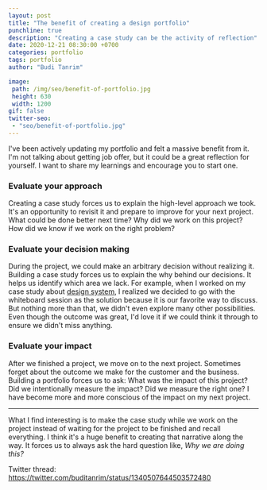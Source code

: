 ```yaml
---
layout: post
title: "The benefit of creating a design portfolio"
punchline: true
description: "Creating a case study can be the activity of reflection"
date: 2020-12-21 08:30:00 +0700
categories: portfolio
tags: portfolio
author: "Budi Tanrim"

image:
 path: /img/seo/benefit-of-portfolio.jpg
 height: 630
 width: 1200
gif: false
twitter-seo: 
 - "seo/benefit-of-portfolio.jpg"
---
```


I've been actively updating my portfolio and felt a massive benefit from it. I'm not talking about getting job offer, but it could be a great reflection for yourself. I want to share my learnings and encourage you to start one.

### Evaluate your approach
Creating a case study forces us to explain the high-level approach we took. It's an opportunity to revisit it and prepare to improve for your next project. What could be done better next time? Why did we work on this project? How did we know if we work on the right problem?

### Evaluate your decision making
During the project, we could make an arbitrary decision without realizing it. Building a case study forces us to explain the why behind our decisions. It helps us identify which area we lack. For example, when I worked on my case study about [design system](/evolving-bazaar-design-system/), I realized we decided to go with the whiteboard session as the solution because it is our favorite way to discuss. But nothing more than that, we didn't even explore many other possibilities. Even though the outcome was great, I'd love it if we could think it through to ensure we didn't miss anything.

### Evaluate your impact
After we finished a project, we move on to the next project. Sometimes forget about the outcome we make for the customer and the business. Building a portfolio forces us to ask: What was the impact of this project? Did we intentionally measure the impact? Did we measure the right one? I have become more and more conscious of the impact on my next project.

---

What I find interesting is to make the case study while we work on the project instead of waiting for the project to be finished and recall everything. I think it's a huge benefit to creating that narrative along the way. It forces us to always ask the hard question like, *Why we are doing this?*

Twitter thread:
https://twitter.com/buditanrim/status/1340507644503572480
